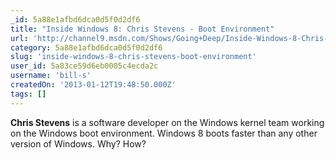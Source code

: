 ```yaml
---
_id: 5a88e1afbd6dca0d5f0d2df6
title: "Inside Windows 8: Chris Stevens - Boot Environment"
url: 'http://channel9.msdn.com/Shows/Going+Deep/Inside-Windows-8-Chris-Stevens-Boot-Environment'
category: 5a88e1afbd6dca0d5f0d2df6
slug: 'inside-windows-8-chris-stevens-boot-environment'
user_id: 5a83ce59d6eb0005c4ecda2c
username: 'bill-s'
createdOn: '2013-01-12T19:48:50.000Z'
tags: []
---
```


<strong>Chris Stevens</strong> is a software developer on the Windows kernel team working on the Windows boot environment. Windows 8 boots faster than any other version of Windows. Why? How?
